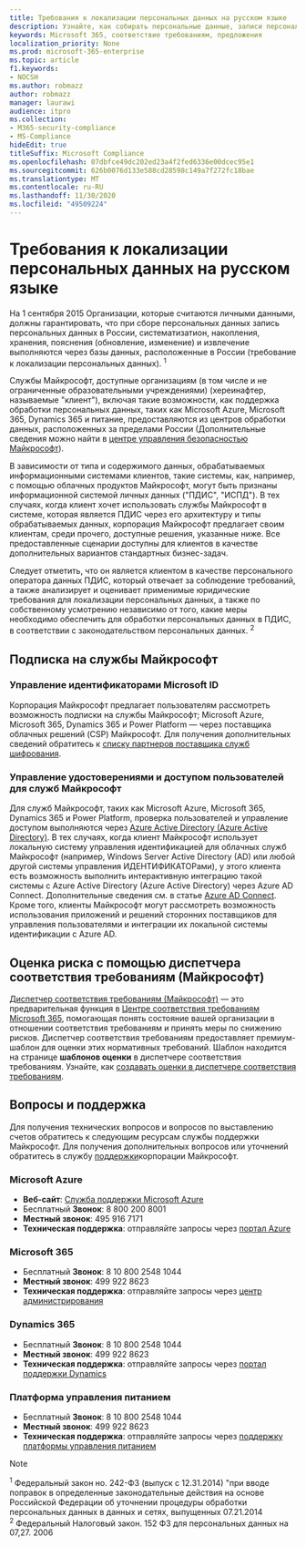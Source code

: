 ```yaml
---
title: Требования к локализации персональных данных на русском языке
description: Узнайте, как собирать персональные данные, записи персональных данных в России, систематизатион, накопления, хранения, пояснения и извлечения, выполняются в службах и базах данных Майкрософт, расположенных в России.
keywords: Microsoft 365, соответствие требованиям, предложения
localization_priority: None
ms.prod: microsoft-365-enterprise
ms.topic: article
f1.keywords:
- NOCSH
ms.author: robmazz
author: robmazz
manager: laurawi
audience: itpro
ms.collection:
- M365-security-compliance
- MS-Compliance
hideEdit: true
titleSuffix: Microsoft Compliance
ms.openlocfilehash: 07dbfce49dc202ed23a4f2fed6336e00dcec95e1
ms.sourcegitcommit: 626b0076d133e588cd28598c149a7f272fc18bae
ms.translationtype: MT
ms.contentlocale: ru-RU
ms.lasthandoff: 11/30/2020
ms.locfileid: "49509224"
---
```

# <a name="russian-personal-data-localization-requirements"></a>Требования к локализации персональных данных на русском языке

На 1 сентября 2015 Организации, которые считаются личными данными, должны гарантировать, что при сборе персональных данных запись персональных данных в России, систематизатион, накопления, хранения, пояснения (обновление, изменение) и извлечение выполняются через базы данных, расположенные в России (требование к локализации персональных данных). <sup>1</sup>

Службы Майкрософт, доступные организациям (в том числе и не ограниченные образовательными учреждениями) (хереинафтер, называемые "клиент"), включая такие возможности, как поддержка обработки персональных данных, таких как Microsoft Azure, Microsoft 365, Dynamics 365 и питание, предоставляются из центров обработки данных, расположенных за пределами России (Дополнительные сведения можно найти в [центре управления безопасностью Майкрософт](https://www.microsoft.com/trust-center)).

В зависимости от типа и содержимого данных, обрабатываемых информационными системами клиентов, такие системы, как, например, с помощью облачных продуктов Майкрософт, могут быть признаны информационной системой личных данных ("ПДИС", "ИСПД"). В тех случаях, когда клиент хочет использовать службы Майкрософт в системе, которая является ПДИС через его архитектуру и типы обрабатываемых данных, корпорация Майкрософт предлагает своим клиентам, среди прочего, доступные решения, указанные ниже. Все предоставленные сценарии доступны для клиентов в качестве дополнительных вариантов стандартных бизнес-задач.

Следует отметить, что он является клиентом в качестве персонального оператора данных ПДИС, который отвечает за соблюдение требований, а также анализирует и оценивает применимые юридические требования для локализации персональных данных, а также по собственному усмотрению независимо от того, какие меры необходимо обеспечить для обработки персональных данных в ПДИС, в соответствии с законодательством персональных данных. <sup>2</sup>

## <a name="subscribing-to-microsoft-services"></a>Подписка на службы Майкрософт

### <a name="microsoft-id-management"></a>Управление идентификаторами Microsoft ID

Корпорация Майкрософт предлагает пользователям рассмотреть возможность подписки на службы Майкрософт; Microsoft Azure, Microsoft 365, Dynamics 365 и Power Platform — через поставщика облачных решений (CSP) Майкрософт. Для получения дополнительных сведений обратитесь к [списку партнеров поставщика служб шифрования](https://pinpoint.microsoft.com/search?type=services&campaign=691).

### <a name="managing-user-identity-and-access-for-microsoft-services"></a>Управление удостоверениями и доступом пользователей для служб Майкрософт

Для служб Майкрософт, таких как Microsoft Azure, Microsoft 365, Dynamics 365 и Power Platform, проверка пользователей и управление доступом выполняются через [Azure Active Directory (Azure Active Directory)](https://azure.microsoft.com/services/active-directory/). В тех случаях, когда клиент Майкрософт использует локальную систему управления идентификацией для облачных служб Майкрософт (например, Windows Server Active Directory (AD) или любой другой системы управления ИДЕНТИФИКАТОРами), у этого клиента есть возможность выполнить интерактивную интеграцию такой системы с Azure Active Directory (Azure Active Directory) через Azure AD Connect. Дополнительные сведения см. в статье [Azure AD Connect](https://docs.microsoft.com/azure/active-directory/cloud-provisioning/). Кроме того, клиенты Майкрософт могут рассмотреть возможность использования приложений и решений сторонних поставщиков для управления пользователями и интеграции их локальной системы идентификации с Azure AD.

## <a name="use-microsoft-compliance-manager-to-assess-your-risk"></a>Оценка риска с помощью диспетчера соответствия требованиям (Майкрософт)

[Диспетчер соответствия требованиям (Майкрософт)](https://docs.microsoft.com/microsoft-365/compliance/compliance-manager) — это предварительная функция в [Центре соответствия требованиям Microsoft 365](https://docs.microsoft.com/microsoft-365/compliance/microsoft-365-compliance-center), помогающая понять состояние вашей организации в отношении соответствия требованиям и принять меры по снижению рисков. Диспетчер соответствия требованиям предоставляет премиум-шаблон для оценки этих нормативных требований. Шаблон находится на странице **шаблонов оценки** в диспетчере соответствия требованиям. Узнайте, как [создавать оценки в диспетчере соответствия требованиям](https://docs.microsoft.com/microsoft-365/compliance/compliance-manager-assessments).

## <a name="questions-and-support"></a>Вопросы и поддержка

Для получения технических вопросов и вопросов по выставлению счетов обратитесь к следующим ресурсам службы поддержки Майкрософт. Для получения дополнительных вопросов или уточнений обратитесь в службу [поддержки](https://support.microsoft.com/gp/privacy-page)корпорации Майкрософт.

### <a name="microsoft-azure"></a>Microsoft Azure

- **Веб-сайт**: [Служба поддержки Microsoft Azure](https://aka.ms/GetAzureSupport)
- Бесплатный **Звонок**: 8 800 200 8001
- **Местный звонок**: 495 916 7171
- **Техническая поддержка**: отправляйте запросы через [портал Azure](https://portal.azure.com)

### <a name="microsoft-365"></a>Microsoft 365

- Бесплатный **Звонок**: 8 10 800 2548 1044
- **Местный звонок**: 499 922 8623
- **Техническая поддержка**: отправляйте запросы через [центр администрирования](https://portal.office.com/)

### <a name="dynamics-365"></a>Dynamics 365

- Бесплатный **Звонок**: 8 10 800 2548 1044
- **Местный звонок**: 499 922 8623
- **Техническая поддержка**: отправляйте запросы через [портал поддержки Dynamics](https://dynamics.microsoft.com/support/)

### <a name="power-platform"></a>Платформа управления питанием

- Бесплатный **Звонок**: 8 10 800 2548 1044
- **Местный звонок**: 499 922 8623
- **Техническая поддержка**: отправляйте запросы через [поддержку платформы управления питанием](https://docs.microsoft.com/power-platform/admin/get-help-support)

> [!NOTE]
> <sup>1</sup> Федеральный закон но. 242-ФЗ (выпуск с 12.31.2014) "при вводе поправок в определенные законодательные действия на основе Российской Федерации об уточнении процедуры обработки персональных данных в данных и сетях, выпущенных 07.21.2014 <br>
> <sup>2</sup> Федеральный Налоговый закон. 152 ФЗ для персональных данных на 07,27. 2006<br>
